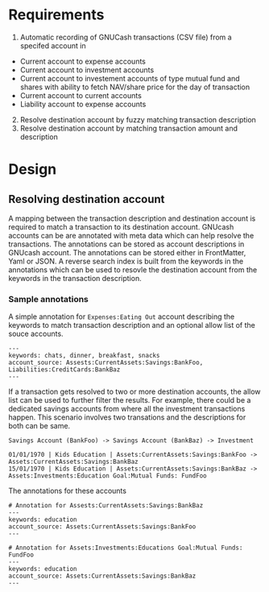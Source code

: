 # Requirements

1) Automatic recording of GNUCash transactions (CSV file) from a specifed account in
- Current account to expense accounts
- Current account to investment accounts
- Current account to investement accounts of type mutual fund and shares with ability to fetch NAV/share price for the day of transaction
- Current account to current accounts
- Liability account to expense accounts

2) Resolve destination account by fuzzy matching transaction description
3) Resolve destination account by matching transaction amount and description

# Design

## Resolving destination account

A mapping between the transaction description and destination account is required to match a transaction to its destination account.
GNUcash accounts can be are annotated with meta data which can help resolve the transactions. The annotations can be stored as account 
descriptions in GNUcash account. The annotations can be stored either in FrontMatter, Yaml or JSON.
A reverse search index is built from the keywords in the annotations which can be used to resovle the destination account from the keywords
in the transaction description.

### Sample annotations
A simple annotation for `Expenses:Eating Out` account describing the keywords to match transaction description and an optional
allow list of the souce accounts.
```
---
keywords: chats, dinner, breakfast, snacks
account_source: Assests:CurrentAssets:Savings:BankFoo, Liabilities:CreditCards:BankBaz
---
```
If a transaction gets resolved to two or more destination accounts, the allow list can be used to further filter the results.
For example, there could be a dedicated savings accounts from where all the investment transactions happen.
This scenario involves two transations and the descriptions for both can be same.
```
Savings Account (BankFoo) -> Savings Account (BankBaz) -> Investment

01/01/1970 | Kids Education | Assets:CurrentAssets:Savings:BankFoo -> Assets:CurrentAssets:Savings:BankBaz
15/01/1970 | Kids Education | Assets:CurrentAssets:Savings:BankBaz -> Assets:Investments:Education Goal:Mutual Funds: FundFoo
```
The annotations for these accounts
```
# Annotation for Assests:CurrentAssets:Savings:BankBaz
---
keywords: education
account_source: Assets:CurrentAssets:Savings:BankFoo
---

# Annotation for Assets:Investments:Educations Goal:Mutual Funds: FundFoo
---
keywords: education
account_source: Assets:CurrentAssets:Savings:BankBaz
---
```


